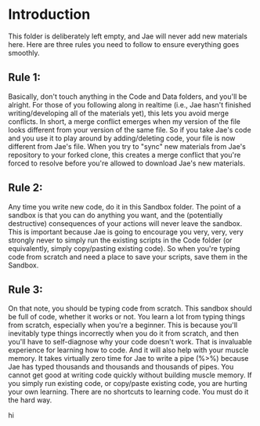 # Introduction
This folder is deliberately left empty, and Jae will never add new materials here. Here are three rules you need to follow to ensure everything goes smoothly.

## Rule 1:
Basically, don't touch anything in the Code and Data folders, and you'll be alright. For those of you following along in realtime (i.e., Jae hasn't finished writing/developing all of the materials yet), this lets you avoid merge conflicts. In short, a merge conflict emerges when my version of the file looks different from your version of the same file. So if you take Jae's code and you use it to play around by adding/deleting code, your file is now different from Jae's file. When you try to "sync" new materials from Jae's repository to your forked clone, this creates a merge conflict that you're forced to resolve before you're allowed to download Jae's new materials.

## Rule 2:
Any time you write new code, do it in this Sandbox folder. The point of a sandbox is that you can do anything you want, and the (potentially destructive) consequences of your actions will never leave the sandbox. This is important because Jae is going to encourage you very, very, very strongly never to simply run the existing scripts in the Code folder (or equivalently, simply copy/pasting existing code). So when you're typing code from scratch and need a place to save your scripts, save them in the Sandbox.

## Rule 3:
On that note, you should be typing code from scratch. This sandbox should be full of code, whether it works or not. You learn a lot from typing things from scratch, especially when you're a beginner. This is because you'll inevitably type things incorrectly when you do it from scratch, and then you'll have to self-diagnose why your code doesn't work. That is invaluable experience for learning how to code. And it will also help with your muscle memory. It takes virtually zero time for Jae to write a pipe (%>%) because Jae has typed thousands and thousands and thousands of pipes. You cannot get good at writing code quickly without building muscle memory. If you simply run existing code, or copy/paste existing code, you are hurting your own learning. There are no shortcuts to learning code. You must do it the hard way.

hi


